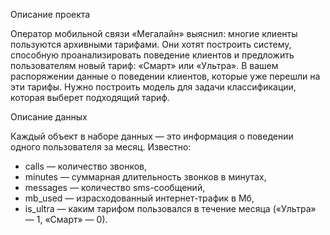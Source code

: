 Описание проекта

Оператор мобильной связи «Мегалайн» выяснил: многие клиенты пользуются архивными тарифами. Они хотят построить систему, способную проанализировать поведение клиентов и предложить пользователям новый тариф: «Смарт» или «Ультра».
В вашем распоряжении данные о поведении клиентов, которые уже перешли на эти тарифы. Нужно построить модель для задачи классификации, которая выберет подходящий тариф.

Описание данных

Каждый объект в наборе данных — это информация о поведении одного пользователя за месяц. Известно:

*  сalls — количество звонков,
*  minutes — суммарная длительность звонков в минутах,
*  messages — количество sms-сообщений,
*  mb_used — израсходованный интернет-трафик в Мб,
*  is_ultra — каким тарифом пользовался в течение месяца («Ультра» — 1, «Смарт» — 0).
